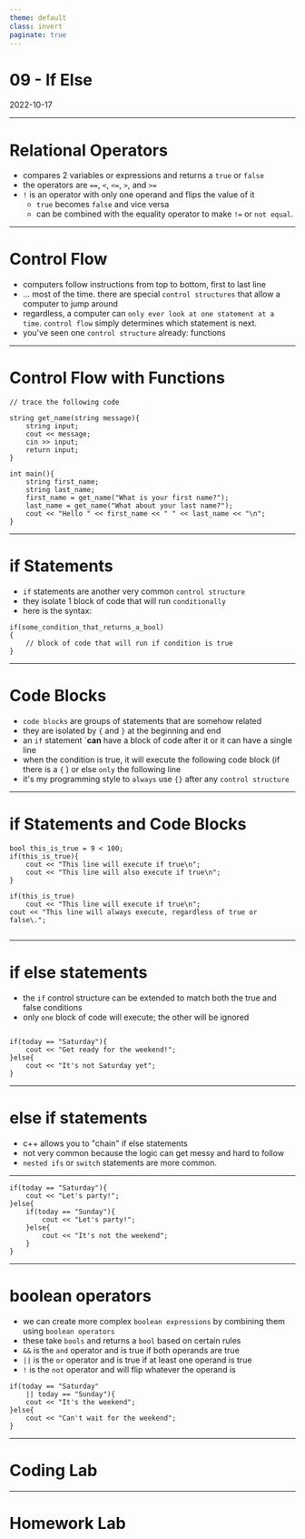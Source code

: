 ```yaml
---
theme: default
class: invert
paginate: true
---
```


# 09 - If Else
2022-10-17

---

# Relational Operators

- compares 2 variables or expressions and returns a `true` or `false`
- the operators are `==`, `<`, `<=`, `>`, and `>=`
- `!` is an operator with only one operand and flips the value of it
  - `true` becomes `false` and vice versa
  - can be combined with the equality operator to make `!=` or `not equal`.

---

# Control Flow

- computers follow instructions from top to bottom, first to last line
- ... most of the time. there are special `control structures` that allow a computer to jump around
- regardless, a computer can `only ever look at one statement at a time`. `control flow` simply determines which statement is next.
- you've seen one `control structure` already: functions

---

# Control Flow with Functions

```
// trace the following code

string get_name(string message){
	string input;
	cout << message;
	cin >> input;
	return input;
}

int main(){
	string first_name;
	string last_name;
	first_name = get_name("What is your first name?");
	last_name = get_name("What about your last name?");
	cout << "Hello " << first_name << " " << last_name << "\n";
}
```

---

# if Statements

- `if` statements are another very common `control structure`
- they isolate 1 block of code that will run `conditionally`
- here is the syntax:

```
if(some_condition_that_returns_a_bool)
{
	// block of code that will run if condition is true
}
```

---

# Code Blocks

- `code blocks` are groups of statements that are somehow related
- they are isolated by `{` and `}` at the beginning and end
- an `if` statement `**can** have a block of code after it or it can have a single line
- when the condition is true, it will execute the following code block (if there is a `{` ) or else `only` the following line
- it's my programming style to `always` use `{}` after any `control structure`

---

# if Statements and Code Blocks

```
bool this_is_true = 9 < 100;
if(this_is_true){
	cout << "This line will execute if true\n";
	cout << "This line will also execute if true\n";
}

if(this_is_true)
	cout << "This line will execute if true\n";
cout << "This line will always execute, regardless of true or false\.";


```

---

# if else statements

- the `if` control structure can be extended to match both the true and false conditions
- only `one` block of code will execute; the other will be ignored

```

if(today == "Saturday"){
	cout << "Get ready for the weekend!";
}else{
	cout << "It's not Saturday yet";
}

```

---

# else if statements

- c++ allows you to "chain" if else statements
- not very common because the logic can get messy and hard to follow
- `nested ifs` or `switch` statements are more common.

---

```
if(today == "Saturday"){
	cout << "Let's party!";
}else{
	if(today == "Sunday"){
		cout << "Let's party!";
	}else{
		cout << "It's not the weekend";
	}
}

```

---

# boolean operators

- we can create more complex `boolean expressions` by combining them using `boolean operators`
- these take `bools` and returns a `bool` based on certain rules
- `&&` is the `and` operator and is true if both operands are true
- `||` is the `or` operator and is true if at least one operand is true
- `!` is the `not` operator and will flip whatever the operand is

```
if(today == "Saturday"
	|| today == "Sunday"){
	cout << "It's the weekend";	
}else{
	cout << "Can't wait for the weekend";
}
```

---

# Coding Lab

---

# Homework Lab
